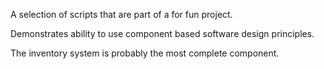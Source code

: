 A selection of scripts that are part of a for fun project. 

Demonstrates ability to use component based software design principles.

The inventory system is probably the most complete component.
